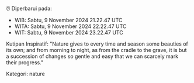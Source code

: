 ⏰ Diperbarui pada:
- WIB: Sabtu, 9 November 2024 21.22.47 UTC
- WITA: Sabtu, 9 November 2024 22.22.47 UTC
- WIT: Sabtu, 9 November 2024 23.22.47 UTC

Kutipan Inspiratif:
"Nature gives to every time and season some beauties of its own; and from morning to night, as from the cradle to the grave, it is but a succession of changes so gentle and easy that we can scarcely mark their progress."


Kategori: nature

